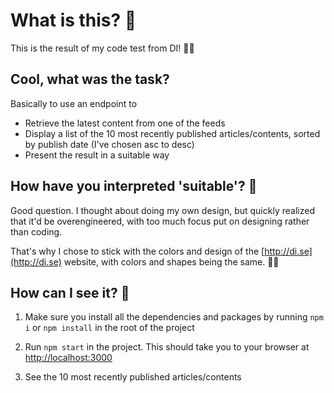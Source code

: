 # What is this? 🧐 

This is the result of my code test from DI! 👩‍💻 

## Cool, what was the task?

Basically to use an endpoint to

- Retrieve the latest content from one of the feeds
- Display a list of the 10 most recently published articles/contents,
  sorted by publish date (I've chosen asc to desc)
- Present the result in a suitable way

## How have you interpreted 'suitable'? 🎩 

Good question. I thought about doing my own design, but
quickly realized that it'd be overengineered, with too much
focus put on designing rather than coding.

That's why I chose to stick with the colors and design of
the [http://di.se](http://di.se) website, with colors and shapes being the same. 👩‍🎨 

## How can I see it? 👀 

1. Make sure you install all the dependencies and packages
   by running `npm i` or `npm install` in the root of the project

2. Run `npm start` in the project. This should take you to your
   browser at [http://localhost:3000](http://localhost:3000)

3. See the 10 most recently published articles/contents
